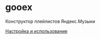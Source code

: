 # gooex

Конструктор плейлистов Яндекс.Музыки

[Настройка и использование](https://github.com/Chimildic/gooex/wiki)